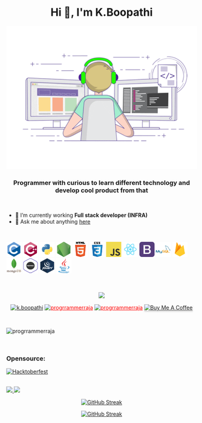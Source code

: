 <!--
**programmerraja/programmerraja** is a ✨ _special_ ✨ repository because its `README.md` (this file) appears on your GitHub profile.

Here are some ideas to get you started:

- 🔭 I’m currently working on ...
- 🌱 I’m currently learning ...
- 👯 I’m looking to collaborate on ...
- 🤔 I’m looking for help with ...
- 💬 Ask me about ...
- 📫 How to reach me: ...
- 😄 Pronouns: ...
- ⚡ Fun fact: ...
- 🔭 I’m currently working on <br>
-->
<h1 align="center">Hi 👋, I'm K.Boopathi</h1>
<div align="center">
    <img src="./img/hero.gif" alt="Coder GIF" width="" height="">
 </div>

<h3 align="center">Programmer with curious to learn different technology and develop cool product from that</h3>
<br>

- 🌱 I’m currently working **Full stack developer (INFRA)** 
- 💬 Ask me about anything [here](https://github.com/programmerraja/programmerraja/issues)

<br>

<p align="left">
  
  <img src="./img/c.svg" alt="c" width="40" height="40"/>
  <img src="./img/c++.svg" alt="cplusplus" width="40" height="40"/>
  <img src="./img/python.png" alt="python" width="40" height="40"/>
  <img src="./img/nodejs.png" alt="node" width="40" height="40"/> 
  <img src="./img/html.png" alt="html5" width="40" height="40"/>
  <img src="./img/css.png" alt="css3" width="40" height="40"/> 
  <img src="./img/javascript.png" alt="javascript" width="40" height="40"/> 
  <img src="./img/react.png" alt="react" width="40" height="40"/>
  <img src="./img/bootstrap.png" alt="bootstrap" width="40" height="40"/>
  <img src="./img/mysql.svg" alt="mysql" width="40" height="40"/> 
  <img src="./img/firebase.png" alt="firebase" width="40" height="40"/>
  <img src="./img/mongodb.svg" alt="mongodb" width="40" height="40"/> 
  <img src="./img/expressjs.png" alt="expressjs" width="40" height="40"/> 
  <img src="./img/jquery.png" alt="jquery" width="40" height="40"/>
  <img src="./img/java.svg" alt="java" width="40" height="40"/> 
</p>
<br>
<p align = "center"><img align="center" src="https://github.com/rajput2107/rajput2107/blob/master/Assets/Handshake.gif" height="33px" /></p>
<p align="center">
<a href="https://www.linkedin.com/in/k-boopathi-5b475a169/" target="blank"><img align="center" src="https://img.shields.io/badge/LinkedIn-0077B5?style=for-the-badge&logo=linkedin&logoColor=white" alt="k.boopathi" /></a>
<a href="https://www.youtube.com/channel/UC2oJSUOdsZh3ih_jLYNfu1w" target="blank" style="color:red"><img align="center" src="https://img.shields.io/badge/YouTube-FF0000?style=for-the-badge&logo=youtube&logoColor=white" alt="progrrammerraja" /></a>
    <a href="https://medium.com/@programmerraja" target="blank" style="color:red"><img align="center" src="https://img.shields.io/badge/Medium-12100E?style=for-the-badge&logo=medium&logoColor=white" alt="progrrammerraja" /></a>
   <a href="https://buymeacoffee.com/programmerraja" target="_blank"><img align="center" src="https://www.buymeacoffee.com/assets/img/custom_images/orange_img.png" alt="Buy Me A Coffee" style="height:25px;box-shadow: 0px 3px 2px 0px rgba(190, 190, 190, 0.5) !important;-webkit-box-shadow: 0px 3px 2px 0px rgba(190, 190, 190, 0.5) !important;" ></a>

</p>
<br>
<p align="left"> <img src="https://komarev.com/ghpvc/?username=progrrammerraja" alt="progrrammerraja" /> </p>
<br>

### Opensource:

[![Hacktoberfest](https://img.shields.io/badge/Hacktoberfest2020-firstcontribution-blueviolet)](https://hacktoberfest.digitalocean.com/profile)
<br>
<br>
<!-- [![programmer raja github stats](https://github-readme-stats.vercel.app/api?username=programmerraja&show_icons=true&theme=radical)](https://github.com/programmerraja/github-readme-stats&show_icons=true&theme=radical) -->


<!-- <a href="https://github.com/programmerraja/github-readme-stats">
  <img align="center" src="https://github-readme-stats.vercel.app/api/top-langs/?username=programmerraja&layout=compact&theme=radical" />
</a> -->
<a href="https://github.com/programmerraja">
    <img src="https://github-readme-stats.vercel.app/api?username=programmerraja&count_private=true&show_icons=true&theme=chartreuse-dark&hide_border=true" width="51%" />
</a>
<a href="https://github.com/programmerraja">
  <img src="https://github-readme-stats.vercel.app/api/top-langs/?username=programmerraja&theme=chartreuse-dark&layout=compact&hide_border=true" width="43%" />
</a>


<div align="center">

[![GitHub Streak](https://github-readme-streak-stats.herokuapp.com?user=programmerraja&theme=chartreuse-dark&hide_border=true)](https://git.io/streak-stats)
    
</div>

<div align="center">

[![GitHub Streak](https://github-profile-trophy.vercel.app/?username=programmerraja&margin-w=15&theme=darkhub&no-frame=true&no-bg=true)](https://github.com/programmerraja)

</div>



<!-- https://github.com/programmerraja/github-readme-activity-graph -->
<!-- <a href="https://github.com/programmerraja/github-readme-activity-graph"><img alt="boopathi Activity Graph" src="https://activity-graph.herokuapp.com/graph?username=programmerraja&bg_color=1F222E&color=F8D866&line=de3187&point=5a9bdb&hide_border=true"/></a> -->


